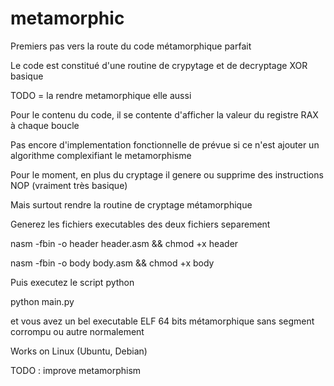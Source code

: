 # metamorphic

Premiers pas vers la route du code métamorphique parfait

Le code est constitué d'une routine de crypytage et de decryptage XOR basique

TODO = la rendre metamorphique elle aussi

Pour le contenu du code, il se contente d'afficher la valeur du registre RAX à chaque boucle

Pas encore d'implementation fonctionnelle de prévue si ce n'est ajouter un algorithme complexifiant le metamorphisme

Pour le moment, en plus du cryptage il genere ou supprime des instructions NOP (vraiment très basique)

Mais surtout rendre la routine de cryptage métamorphique

Generez les fichiers executables des deux fichiers separement

nasm -fbin -o header header.asm && chmod +x header

nasm -fbin -o body body.asm && chmod +x body

Puis executez le script python

python main.py

et vous avez un bel executable ELF 64 bits métamorphique sans segment corrompu ou autre normalement

Works on Linux (Ubuntu, Debian)

TODO : improve metamorphism
